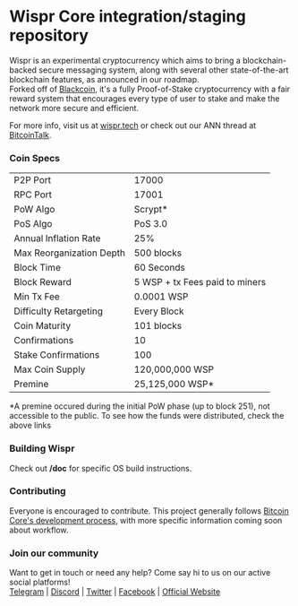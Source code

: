 Wispr Core integration/staging repository
=====================================

Wispr is an experimental cryptocurrency which aims to bring a blockchain-backed secure messaging system, along with several other state-of-the-art blockchain features, as announced in our roadmap.<br>
Forked off of [Blackcoin](https://github.com/CoinBlack/blackcoin), it's a fully Proof-of-Stake cryptocurrency with a fair reward system that encourages every type of user to stake and make the network more secure and efficient.

For more info, visit us at [wispr.tech](http://wispr.tech) or check out our ANN thread at [BitcoinTalk](https://bitcointalk.org/index.php?topic=2561885).

### Coin Specs

<table>
<tr><td>P2P Port</td><td>17000</td></tr>
<tr><td>RPC Port</td><td>17001</td></tr>
<tr><td>PoW Algo</td><td>Scrypt*</td></tr>
<tr><td>PoS Algo</td><td>PoS 3.0</td></tr>
<tr><td>Annual Inflation Rate</td><td>25%</td></tr>
<tr><td>Max Reorganization Depth</td><td>500 blocks</td></tr>
<tr><td>Block Time</td><td>60 Seconds</td></tr>
<tr><td>Block Reward</td><td>5 WSP + tx Fees paid to miners</td></tr>
<tr><td>Min Tx Fee</td><td>0.0001 WSP</td></tr>
<tr><td>Difficulty Retargeting</td><td>Every Block</td></tr>
<tr><td>Coin Maturity</td><td>101 blocks</td></tr>
<tr><td>Confirmations</td><td>10</td></tr>
<tr><td>Stake Confirmations</td><td>100</td></tr>
<tr><td>Max Coin Supply</td><td>120,000,000 WSP</td></tr>
<tr><td>Premine</td><td>25,125,000 WSP*</td></tr>
</table>
*A premine occured during the initial PoW phase (up to block 251), not accessible to the public. To see how the funds were distributed, check the above links

### Building Wispr
Check out <b>/doc</b> for specific OS build instructions.

### Contributing
Everyone is encouraged to contribute. This project generally follows [Bitcoin Core's development process](https://github.com/bitcoin/bitcoin/blob/master/CONTRIBUTING.md), with more specific information coming soon about workflow.

### Join our community
Want to get in touch or need any help? Come say hi to us on our active social platforms!<br>
[Telegram](https://t.me/wisprchat) | [Discord](https://discord.gg/c7dvEXt) | [Twitter](http://twitter.com/WisprTech/) | [Facebook](https://facebook.com/WisprTech) | [Official Website](https://wispr.tech/)
